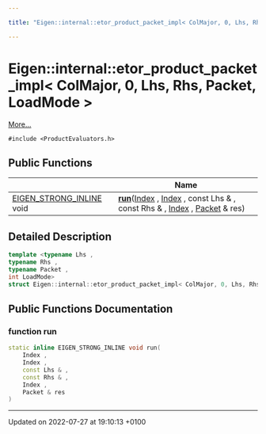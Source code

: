 ```yaml
---

title: "Eigen::internal::etor_product_packet_impl< ColMajor, 0, Lhs, Rhs, Packet, LoadMode >"

---
```


# Eigen::internal::etor_product_packet_impl< ColMajor, 0, Lhs, Rhs, Packet, LoadMode >



 [More...](#detailed-description)


`#include <ProductEvaluators.h>`

## Public Functions

|                | Name           |
| -------------- | -------------- |
| <a href="http://example.org/files/macros_8h/#define-eigen-strong-inline">EIGEN_STRONG_INLINE</a> void | **[run](http://example.org/classes/structeigen_1_1internal_1_1etor__product__packet__impl_3_01colmajor_00_010_00_01lhs_00_01rhs_00_01packet_00_01loadmode_01_4/#function-run)**(<a href="http://example.org/namespaces/namespaceeigen/#typedef-index">Index</a> , <a href="http://example.org/namespaces/namespaceeigen/#typedef-index">Index</a> , const Lhs & , const Rhs & , <a href="http://example.org/namespaces/namespaceeigen/#typedef-index">Index</a> , <a href="http://example.org/classes/unioneigen_1_1internal_1_1packet/">Packet</a> & res) |

## Detailed Description

```cpp
template <typename Lhs ,
typename Rhs ,
typename Packet ,
int LoadMode>
struct Eigen::internal::etor_product_packet_impl< ColMajor, 0, Lhs, Rhs, Packet, LoadMode >;
```

## Public Functions Documentation

### function run

```cpp
static inline EIGEN_STRONG_INLINE void run(
    Index ,
    Index ,
    const Lhs & ,
    const Rhs & ,
    Index ,
    Packet & res
)
```


-------------------------------

Updated on 2022-07-27 at 19:10:13 +0100